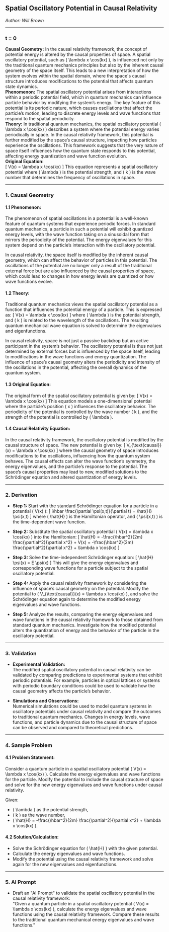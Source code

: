 ## **Spatial Oscillatory Potential in Causal Relativity**

*Author: Will Brown*

---

### **t = 0**  
**Causal Geometry:** In the causal relativity framework, the concept of potential energy is altered by the causal properties of space. A spatial oscillatory potential, such as \( \lambda x \cos(kx) \), is influenced not only by the traditional quantum mechanics principles but also by the inherent causal geometry of the space itself. This leads to a new interpretation of how the system evolves within the spatial domain, where the space's causal structure introduces modifications to the potential that affects quantum state dynamics.  
**Phenomenon:** The spatial oscillatory potential arises from interactions within a periodic potential field, which in quantum mechanics can influence particle behavior by modifying the system’s energy. The key feature of this potential is its periodic nature, which causes oscillations that affect the particle’s motion, leading to discrete energy levels and wave functions that respond to the spatial periodicity.  
**Theory:** In traditional quantum mechanics, the spatial oscillatory potential \( \lambda x \cos(kx) \) describes a system where the potential energy varies periodically in space. In the causal relativity framework, this potential is further modified by the space’s causal structure, impacting how particles experience the oscillations. This framework suggests that the very nature of space itself influences how the quantum state responds to this potential, affecting energy quantization and wave function evolution.  
**Original Equation:**  
\[
V(x) = \lambda x \cos(kx)
\]
This equation represents a spatial oscillatory potential where \( \lambda \) is the potential strength, and \( k \) is the wave number that determines the frequency of oscillations in space.

---

### **1. Causal Geometry**  
#### **1.1 Phenomenon:**  
The phenomenon of spatial oscillations in a potential is a well-known feature of quantum systems that experience periodic forces. In standard quantum mechanics, a particle in such a potential will exhibit quantized energy levels, with the wave function taking on a sinusoidal form that mirrors the periodicity of the potential. The energy eigenvalues for this system depend on the particle’s interaction with the oscillatory potential.

In causal relativity, the space itself is modified by the inherent causal geometry, which can affect the behavior of particles in this potential. The oscillations of the potential are no longer only a result of the traditional external force but are also influenced by the causal properties of space, which could lead to changes in how energy levels are quantized or how wave functions evolve.

#### **1.2 Theory:**  
Traditional quantum mechanics views the spatial oscillatory potential as a function that influences the potential energy of a particle. This is expressed as:
\[
V(x) = \lambda x \cos(kx)
\]
where \( \lambda \) is the potential strength, and \( k \) is related to the wavelength of the oscillations. The resulting quantum mechanical wave equation is solved to determine the eigenvalues and eigenfunctions.

In causal relativity, space is not just a passive backdrop but an active participant in the system’s behavior. The oscillatory potential is thus not just determined by external forces but is influenced by the space itself, leading to modifications in the wave functions and energy quantization. The influence of space’s causal geometry alters the periodicity and intensity of the oscillations in the potential, affecting the overall dynamics of the quantum system.

#### **1.3 Original Equation:**  
The original form of the spatial oscillatory potential is given by:
\[
V(x) = \lambda x \cos(kx)
\]
This equation models a one-dimensional potential where the particle’s position \( x \) influences the oscillatory behavior. The periodicity of the potential is controlled by the wave number \( k \), and the strength of the potential is controlled by \( \lambda \).

#### **1.4 Causal Relativity Equation:**  
In the causal relativity framework, the oscillatory potential is modified by the causal structure of space. The new potential is given by:
\[
V_{\text{causal}}(x) = \lambda x \cos(kx)
\]
where the causal geometry of space introduces modifications to the oscillations, influencing how the quantum system behaves. The causal effects can alter the wave function’s symmetry, the energy eigenvalues, and the particle’s response to the potential. The space’s causal properties may lead to new, modified solutions to the Schrödinger equation and altered quantization of energy levels.

---

### **2. Derivation**  

- **Step 1:** Start with the standard Schrödinger equation for a particle in a potential \( V(x) \):
\[
i\hbar \frac{\partial \psi(x,t)}{\partial t} = \hat{H} \psi(x,t)
\]
where \( \hat{H} \) is the Hamiltonian operator, and \( \psi(x,t) \) is the time-dependent wave function.

- **Step 2:** Substitute the spatial oscillatory potential \( V(x) = \lambda x \cos(kx) \) into the Hamiltonian:
\[
\hat{H} = -\frac{\hbar^2}{2m} \frac{\partial^2}{\partial x^2} + V(x) = -\frac{\hbar^2}{2m} \frac{\partial^2}{\partial x^2} + \lambda x \cos(kx)
\]

- **Step 3:** Solve the time-independent Schrödinger equation:
\[
\hat{H} \psi(x) = E \psi(x)
\]
This will give the energy eigenvalues and corresponding wave functions for a particle subject to the spatial oscillatory potential.

- **Step 4:** Apply the causal relativity framework by considering the influence of space’s causal geometry on the potential. Modify the potential to \( V_{\text{causal}}(x) = \lambda x \cos(kx) \), and solve the Schrödinger equation again to determine the modified energy eigenvalues and wave functions.

- **Step 5:** Analyze the results, comparing the energy eigenvalues and wave functions in the causal relativity framework to those obtained from standard quantum mechanics. Investigate how the modified potential alters the quantization of energy and the behavior of the particle in the oscillatory potential.

---

### **3. Validation**  

- **Experimental Validation:**  
  The modified spatial oscillatory potential in causal relativity can be validated by comparing predictions to experimental systems that exhibit periodic potentials. For example, particles in optical lattices or systems with periodic boundary conditions could be used to validate how the causal geometry affects the particle’s behavior.

- **Simulations and Observations:**  
  Numerical simulations could be used to model quantum systems in oscillatory potentials under causal relativity and compare the outcomes to traditional quantum mechanics. Changes in energy levels, wave functions, and particle dynamics due to the causal structure of space can be observed and compared to theoretical predictions.

---

### **4. Sample Problem**  
#### **4.1 Problem Statement:**  
Consider a quantum particle in a spatial oscillatory potential \( V(x) = \lambda x \cos(kx) \). Calculate the energy eigenvalues and wave functions for the particle. Modify the potential to include the causal structure of space and solve for the new energy eigenvalues and wave functions under causal relativity.

Given:
- \( \lambda \) as the potential strength,
- \( k \) as the wave number,
- \( \hat{H} = -\frac{\hbar^2}{2m} \frac{\partial^2}{\partial x^2} + \lambda x \cos(kx) \).

#### **4.2 Solution/Calculation:**  
- Solve the Schrödinger equation for \( \hat{H} \) with the given potential.  
- Calculate the energy eigenvalues and wave functions.  
- Modify the potential using the causal relativity framework and solve again for the new eigenvalues and eigenfunctions.

---

### **5. AI Prompt**  
- Draft an "AI Prompt" to validate the spatial oscillatory potential in the causal relativity framework:  
  "Given a quantum particle in a spatial oscillatory potential \( V(x) = \lambda x \cos(kx) \), calculate the energy eigenvalues and wave functions using the causal relativity framework. Compare these results to the traditional quantum mechanical energy eigenvalues and wave functions."
